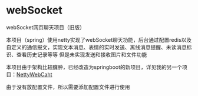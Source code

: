 # webSocket

webSocket网页聊天项目（旧版）

本项目（spring）使用netty实现了webSocket聊天功能，后台通过配置redis以及自定义的通信报文，实现文本消息、表情的实时发送、离线消息提醒、未读消息标识、查看历史记录等等
但是未实现发送和接收图片和文件功能

本项目由于架构比较臃肿，已经改造为springboot的新项目，详见我的另一个项目：[NettyWebCaht](https://github.com/a878804506/NettyWebCaht)

由于没有放配置文件，所以需要添加配置文件进行使用
